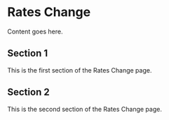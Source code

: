 # Rates Change

Content goes here.

## Section 1

This is the first section of the Rates Change page.

## Section 2

This is the second section of the Rates Change page.

